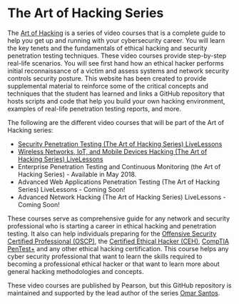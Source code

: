# The Art of Hacking Series
The [Art of Hacking](http://theartofhacking.org) is a series of video courses that is a complete guide to help you get up and running with your cybersecurity career. You will learn the key tenets and the fundamentals of ethical hacking and security penetration testing techniques. These video courses provide step-by-step real-life scenarios. You will see first hand how an ethical hacker performs initial reconnaissance of a victim and assess systems and network security controls security posture. This website has been created to provide supplemental material to reinforce some of the critical concepts and techniques that the student has learned and links a GitHub repository that hosts scripts and code that help you build your own hacking environment, examples of real-life penetration testing reports, and more.

The following are the different video courses that will be part of the Art of Hacking series:

* [Security Penetration Testing (The Art of Hacking Series) LiveLessons](https://www.safaribooksonline.com/library/view/security-penetration-testing/9780134833989/)
* [Wireless Networks, IoT, and Mobile Devices Hacking (The Art of Hacking Series) LiveLessons](https://www.safaribooksonline.com/library/view/wireless-networks-iot/9780134854632/)
* Enterprise Penetration Testing and Continuous Monitoring (the Art of Hacking Series) - Available in May 2018.
* Advanced Web Applications Penetration Testing (The Art of Hacking Series) LiveLessons - Coming Soon!
* Advanced Network Hacking (The Art of Hacking Series) LiveLessons - Coming Soon!

These courses serve as comprehensive guide for any network and security professional who is starting a career in ethical hacking and penetration testing. It also can help individuals preparing for the [Offensive Security Certified Professional (OSCP)](https://www.offensive-security.com/information-security-certifications/), the [Certified Ethical Hacker (CEH)](https://www.eccouncil.org/programs/certified-ethical-hacker-ceh/), [CompTIA PenTest+](https://certification.comptia.org/certifications/pentest) and any other ethical hacking certification. This course helps any cyber security professional that want to learn the skills required to becoming a professional ethical hacker or that want to learn more about general hacking methodologies and concepts.

These video courses are published by Pearson, but this GitHub repository is maintained and supported by the lead author of the series [Omar Santos](https://omarsantos.io/). 
